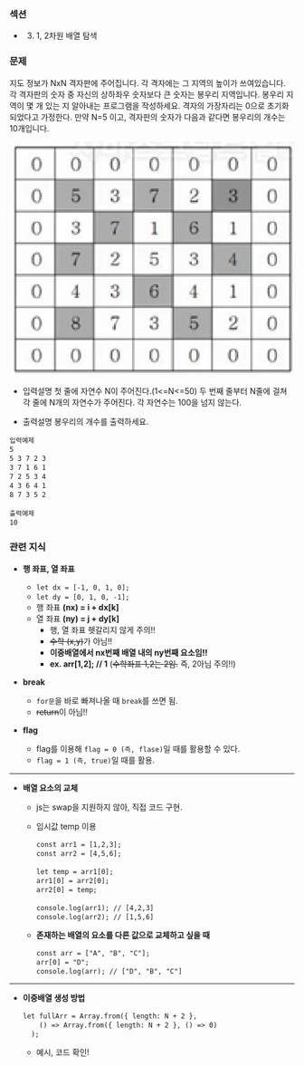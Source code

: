 ### 섹션

- 3. 1, 2차원 배열 탐색

### 문제

지도 정보가 NxN 격자판에 주어집니다. 각 격자에는 그 지역의 높이가 쓰여있습니다. 각 격자판의 숫자 중 자신의 상하좌우 숫자보다 큰 숫자는 봉우리 지역입니다. 봉우리 지역이 몇 개 있는 지 알아내는 프로그램을 작성하세요.
격자의 가장자리는 0으로 초기화 되었다고 가정한다.
만약 N=5 이고, 격자판의 숫자가 다음과 같다면 봉우리의 개수는 10개입니다.

![alt text](./images/29_봉우리격자판.png)

- 입력설명
  첫 줄에 자연수 N이 주어진다.(1<=N<=50)
  두 번째 줄부터 N줄에 걸쳐 각 줄에 N개의 자연수가 주어진다. 각 자연수는 100을 넘지 않는다.

- 출력설명
  봉우리의 개수를 출력하세요.

```
입력예제
5
5 3 7 2 3
3 7 1 6 1
7 2 5 3 4
4 3 6 4 1
8 7 3 5 2

출력예제
10

```

### 관련 지식

- **행 좌표, 열 좌표**

  - `let dx = [-1, 0, 1, 0];`
  - `let dy = [0, 1, 0, -1];`
  - 행 좌표 **(nx) = i + dx[k]**
  - 열 좌표 **(ny) = j + dy[k]**
    - 행, 열 좌표 헷갈리지 않게 주의!!
    - ~~수학 (x,y)~~가 아님!!
    - **이중배열에서 nx번째 배열 내의 ny번째 요소임!!**
    - **ex. arr[1,2]; // 1** (~~수학좌표 1,2는 2임.~~ 즉, 2아님 주의!!)

- **break**

  - `for문`을 바로 빠져나올 때 `break`를 쓰면 됨.
  - ~~return~~이 아님!!

- **flag**

  - flag를 이용해 `flag = 0 (즉, flase)`일 때를 활용할 수 있다.
  - `flag = 1 (즉, true)`일 때를 활용.

---

- **배열 요소의 교체**

  - js는 swap을 지원하지 않아, 직접 코드 구현.
  - 임시값 temp 이용

    ```
    const arr1 = [1,2,3];
    const arr2 = [4,5,6];

    let temp = arr1[0];
    arr1[0] = arr2[0];
    arr2[0] = temp;

    console.log(arr1); // [4,2,3]
    console.log(arr2); // [1,5,6]
    ```

  - **존재하는 배열의 요소를 다른 값으로 교체하고 싶을 때**
    ```
    const arr = ["A", "B", "C"];
    arr[0] = "D";
    console.log(arr); // ["D", "B", "C"]
    ```

---

- **이중배열 생성 방법**
  ```
  let fullArr = Array.from({ length: N + 2 },
      () => Array.from({ length: N + 2 }, () => 0)
    );
  ```
  - 예시, 코드 확인!
